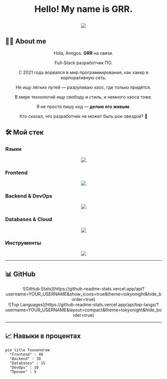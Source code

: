 <!-- ========================= WELCOME ========================= -->
<h1 align="center">Hello! My name is GRR.
<p align="center">
  <img src="https://readme-typing-svg.herokuapp.com?size=28&duration=3000&color=FF5733&center=true&vCenter=true&lines=Full-Stack;Cyberpunk;Open+Source" />
</p>
</h1>

## 👨‍💻 About me

<p align="center">
  Hola, Amigos. <strong>GRR</strong> на связи.
</p>

<p align="center">
  Full-Stack разработчик ПО.
</p>

<p align="center">
  С 2021 года ворвался в мир программирования, как хакер в корпоративную сеть.
</p>

<p align="center">
  Не ищу лёгких путей — разруливаю хаос, где только придётся.
</p>

<p align="center">
  В мире технологий ищу свободу и стиль, и немного хаоса тоже.
</p>

<p align="center">
  Я не просто пишу код — <strong>делаю его живым</strong>.
</p>

<p align="center">
  Кто сказал, что разработчик не может быть рок-звездой? 🎸
</p>


## 🛠 Мой стек

### Языки
<p align="center">
  <img src="https://skillicons.dev/icons?i=js,ts,python,go,java" />
</p>

### Frontend
<p align="center">
  <img src="https://skillicons.dev/icons?i=react,nextjs,vue,tailwind,html,css" />
</p>

### Backend & DevOps
<p align="center">
  <img src="https://skillicons.dev/icons?i=nodejs,express,django,spring,docker,kubernetes,nginx" />
</p>

### Databases & Cloud
<p align="center">
  <img src="https://skillicons.dev/icons?i=mysql,postgresql,mongodb,redis,aws,gcp,firebase" />
</p>

### Инструменты
<p align="center">
  <img src="https://skillicons.dev/icons?i=git,github,vscode,linux,figma,postman" />
</p>

---

## 📊 GitHub

<p align="center">
  ![GitHub Stats](https://github-readme-stats.vercel.app/api?username=YOUR_USERNAME&show_icons=true&theme=tokyonight&hide_border=true)
  <br/>
  ![Top Languages](https://github-readme-stats.vercel.app/api/top-langs/?username=YOUR_USERNAME&layout=compact&theme=tokyonight&hide_border=true)
</p>

---

## 📈 Навыки в процентах
```mermaid
pie title Технологии
  "Frontend" : 40
  "Backend" : 30
  "Databases" : 15
  "DevOps" : 10
  "Прочее" : 5
